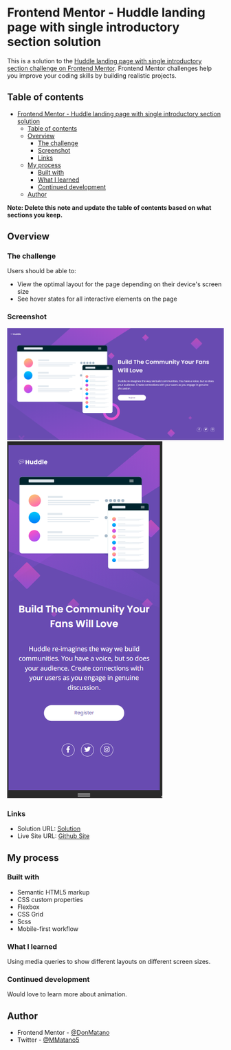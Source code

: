 # Frontend Mentor - Huddle landing page with single introductory section solution

This is a solution to the [Huddle landing page with single introductory section challenge on Frontend Mentor](https://www.frontendmentor.io/challenges/huddle-landing-page-with-a-single-introductory-section-B_2Wvxgi0). Frontend Mentor challenges help you improve your coding skills by building realistic projects. 

## Table of contents

- [Frontend Mentor - Huddle landing page with single introductory section solution](#frontend-mentor---huddle-landing-page-with-single-introductory-section-solution)
  - [Table of contents](#table-of-contents)
  - [Overview](#overview)
    - [The challenge](#the-challenge)
    - [Screenshot](#screenshot)
    - [Links](#links)
  - [My process](#my-process)
    - [Built with](#built-with)
    - [What I learned](#what-i-learned)
    - [Continued development](#continued-development)
  - [Author](#author)

**Note: Delete this note and update the table of contents based on what sections you keep.**

## Overview

### The challenge

Users should be able to:

- View the optimal layout for the page depending on their device's screen size
- See hover states for all interactive elements on the page

### Screenshot

![Desktop screenshot](/images/desktop-screenshot.png)
![Mobile screenshot](/images/mobile.png)


### Links

- Solution URL: [Solution](https://www.frontendmentor.io/solutions/scss-html-flexbox-grid-SfWnQ90ea)
- Live Site URL: [Github Site](https://donmatano.github.io/huddle-landing-page-with-single-introductory-section/)

## My process

### Built with

- Semantic HTML5 markup
- CSS custom properties
- Flexbox
- CSS Grid
- Scss
- Mobile-first workflow

### What I learned

Using media queries to show different layouts on different screen sizes.

### Continued development

Would love to learn more about animation.


## Author

- Frontend Mentor - [@DonMatano](https://www.frontendmentor.io/profile/DonMatano)
- Twitter - [@MMatano5](https://www.twitter.com/MMatano5)
